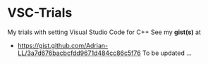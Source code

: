 # VSC-Trials
My trials with setting Visual Studio Code for C++ 
See my **gist(s)** at
* https://gist.github.com/Adrian-LL/3a7d676bacbcfdd9671d484cc86c5f76
To be updated ...
